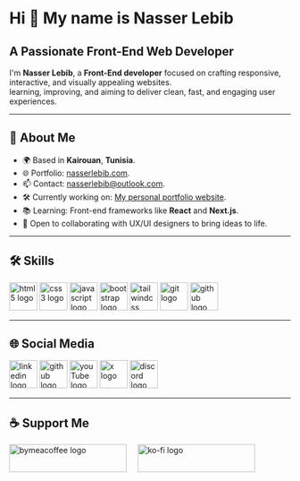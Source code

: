 <h1>Hi 👋 My name is Nasser Lebib</h1>
<h2>A Passionate Front-End Web Developer</h2>
<p>I'm <strong>Nasser Lebib</strong>, a <strong>Front-End developer</strong> focused on crafting responsive, interactive, and visually appealing websites.<br>learning, improving, and aiming to deliver clean, fast, and engaging user experiences.</p>
<hr>
<h2>📄 About Me</h2>
<ul>
    <li>🌍 Based in <strong>Kairouan</strong>, <strong>Tunisia</strong>.</li>
    <li>🌐 Portfolio: <a href="https://nasserlebib.com" target="_blank">nasserlebib.com</a>.</li>
    <li>📫 Contact: <a href="mailto:nasserlebib@outlook.com" target="_blank">nasserlebib@outlook.com</a>.</li>
    <li>🛠️ Currently working on: <a href="https://nasserlebib.com" target="_blank">My personal portfolio website</a>.</li>
    <li>📚 Learning: Front-end frameworks like <strong>React</strong> and <strong>Next.js</strong>.</li>
    <li>🤝 Open to collaborating with UX/UI designers to bring ideas to life.</li>
</ul>
<hr>
<h2>🛠 Skills</h2>
<div>
    <a href="https://developer.mozilla.org/en-US/docs/Web/HTML" target="_blank"><img src="https://img.icons8.com/?size=100&id=20909&format=png&color=E34F26" width="50" alt="html5 logo" /></a>
    <a href="https://developer.mozilla.org/en-US/docs/Web/CSS" target="_blank"><img src="https://img.icons8.com/?size=100&id=21278&format=png&color=1572B6" width="50" alt="css3 logo" /></a>
    <a href="https://developer.mozilla.org/en-US/docs/Web/JavaScript" target="_blank"><img src="https://img.icons8.com/?size=100&id=108784&format=png&color=F7DF1E" width="50" alt="javascript logo" /></a>
    <a href="https://getbootstrap.com" target="_blank"><img src="https://img.icons8.com/?size=100&id=PndQWK6M1Hjo&format=png&color=000000" width="50" alt="bootstrap logo"/></a>
    <a href="https://tailwindcss.com" target="_blank"><img src="https://img.icons8.com/?size=100&id=4PiNHtUJVbLs&format=png&color=000000" width="50" alt="tailwindcss"/></a>
    <a href="https://git-scm.com" target="_blank"><img src="https://img.icons8.com/?size=100&id=20906&format=png&color=F05032" width="50" alt="git logo" /></a>
    <a href="https://github.com" target="_blank"><img src="https://img.icons8.com/?size=100&id=3tC9EQumUAuq&format=png&color=FFFFFF" width="50" alt="github logo" /></a>
</div>
<hr>
<h2>🌐 Social Media</h2>
<div>
    <a href="https://linkedin.com/in/nasserlebib" target="_blank"><img src="https://img.icons8.com/?size=100&id=13930&format=png&color=0A66C2" width="50" alt="linkedin logo" /></a>
    <a href="https://github.com/nasserlebib" target="_blank"><img src="https://img.icons8.com/?size=100&id=3tC9EQumUAuq&format=png&color=FFFFFF" width="50" alt="github logo" /></a>
    <a href="https://youtube.com/@nasser-lebib" target="_blank"><img src="https://img.icons8.com/?size=100&id=19318&format=png&color=FF0000" width="50" alt="youTube logo" /></a>
    <a href="https://x.com/nasserlebib" target="_blank"><img src="https://img.icons8.com/?size=100&id=YfCbGWCWcuar&format=png&color=FFFFFF" width="50" alt="x logo" /></a>
    <a href="https://discord.gg/38q3tVq5wd" target="_blank"><img src="https://img.icons8.com/?size=100&id=M725CLW4L7wE&format=png&color=5865F2" width="50" alt="discord logo" /></a>
</div>
<hr>
<h2>☕ Support Me</h3>
<div>
    <a href="https://www.buymeacoffee.com/nasserlebib" target="_blank"><img src="https://cdn.buymeacoffee.com/buttons/v2/default-yellow.png" height="50" width="210" alt="bymeacoffee logo"/></a>
    <img width="12"><img>
    <a href="https://ko-fi.com/nasserlebib" target="_blank"><img src="https://storage.ko-fi.com/cdn/kofi3.png?v=3" height="50" width="210" alt="ko-fi logo"/></a>
</div>
